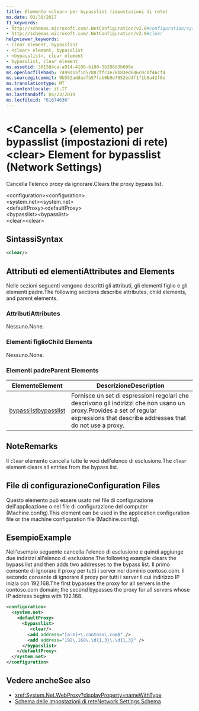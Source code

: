 ```yaml
---
title: Elemento <clear> per bypasslist (impostazioni di rete)
ms.date: 03/30/2017
f1_keywords:
- http://schemas.microsoft.com/.NetConfiguration/v2.0#configuration/system.net/defaultProxy/bypasslist/clear
- http://schemas.microsoft.com/.NetConfiguration/v2.0#clear
helpviewer_keywords:
- clear element, bypasslist
- <clear> element, bypasslist
- <bypasslist>, clear element
- bypasslist, clear element
ms.assetid: 301584ca-a914-4100-b180-3b288d3b099e
ms.openlocfilehash: 7499d15f1d57887ffc3e78b83ed686c0c0f46cf4
ms.sourcegitcommit: 9b552addadfb57fab0b9e7852ed4f1f1b8a42f8e
ms.translationtype: MT
ms.contentlocale: it-IT
ms.lasthandoff: 04/23/2019
ms.locfileid: "61674636"
---
```

# <a name="clear-element-for-bypasslist-network-settings"></a><span data-ttu-id="f6c9d-102">\<Cancella > (elemento) per bypasslist (impostazioni di rete)</span><span class="sxs-lookup"><span data-stu-id="f6c9d-102">\<clear> Element for bypasslist (Network Settings)</span></span>
<span data-ttu-id="f6c9d-103">Cancella l'elenco proxy da ignorare.</span><span class="sxs-lookup"><span data-stu-id="f6c9d-103">Clears the proxy bypass list.</span></span>  
  
 <span data-ttu-id="f6c9d-104">\<configuration></span><span class="sxs-lookup"><span data-stu-id="f6c9d-104">\<configuration></span></span>  
<span data-ttu-id="f6c9d-105">\<system.net></span><span class="sxs-lookup"><span data-stu-id="f6c9d-105">\<system.net></span></span>  
<span data-ttu-id="f6c9d-106">\<defaultProxy></span><span class="sxs-lookup"><span data-stu-id="f6c9d-106">\<defaultProxy></span></span>  
<span data-ttu-id="f6c9d-107">\<bypasslist></span><span class="sxs-lookup"><span data-stu-id="f6c9d-107">\<bypasslist></span></span>  
<span data-ttu-id="f6c9d-108">\<clear></span><span class="sxs-lookup"><span data-stu-id="f6c9d-108">\<clear></span></span>  
  
## <a name="syntax"></a><span data-ttu-id="f6c9d-109">Sintassi</span><span class="sxs-lookup"><span data-stu-id="f6c9d-109">Syntax</span></span>  
  
```xml  
<clear/>  
```  
  
## <a name="attributes-and-elements"></a><span data-ttu-id="f6c9d-110">Attributi ed elementi</span><span class="sxs-lookup"><span data-stu-id="f6c9d-110">Attributes and Elements</span></span>  
 <span data-ttu-id="f6c9d-111">Nelle sezioni seguenti vengono descritti gli attributi, gli elementi figlio e gli elementi padre.</span><span class="sxs-lookup"><span data-stu-id="f6c9d-111">The following sections describe attributes, child elements, and parent elements.</span></span>  
  
### <a name="attributes"></a><span data-ttu-id="f6c9d-112">Attributi</span><span class="sxs-lookup"><span data-stu-id="f6c9d-112">Attributes</span></span>  
 <span data-ttu-id="f6c9d-113">Nessuno.</span><span class="sxs-lookup"><span data-stu-id="f6c9d-113">None.</span></span>  
  
### <a name="child-elements"></a><span data-ttu-id="f6c9d-114">Elementi figlio</span><span class="sxs-lookup"><span data-stu-id="f6c9d-114">Child Elements</span></span>  
 <span data-ttu-id="f6c9d-115">Nessuno.</span><span class="sxs-lookup"><span data-stu-id="f6c9d-115">None.</span></span>  
  
### <a name="parent-elements"></a><span data-ttu-id="f6c9d-116">Elementi padre</span><span class="sxs-lookup"><span data-stu-id="f6c9d-116">Parent Elements</span></span>  
  
|<span data-ttu-id="f6c9d-117">**Elemento**</span><span class="sxs-lookup"><span data-stu-id="f6c9d-117">**Element**</span></span>|<span data-ttu-id="f6c9d-118">**Descrizione**</span><span class="sxs-lookup"><span data-stu-id="f6c9d-118">**Description**</span></span>|  
|-----------------|---------------------|  
|[<span data-ttu-id="f6c9d-119">bypasslist</span><span class="sxs-lookup"><span data-stu-id="f6c9d-119">bypasslist</span></span>](../../../../../docs/framework/configure-apps/file-schema/network/bypasslist-element-network-settings.md)|<span data-ttu-id="f6c9d-120">Fornisce un set di espressioni regolari che descrivono gli indirizzi che non usano un proxy.</span><span class="sxs-lookup"><span data-stu-id="f6c9d-120">Provides a set of regular expressions that describe addresses that do not use a proxy.</span></span>|  
  
## <a name="remarks"></a><span data-ttu-id="f6c9d-121">Note</span><span class="sxs-lookup"><span data-stu-id="f6c9d-121">Remarks</span></span>  
 <span data-ttu-id="f6c9d-122">Il `clear` elemento cancella tutte le voci dell'elenco di esclusione.</span><span class="sxs-lookup"><span data-stu-id="f6c9d-122">The `clear` element clears all entries from the bypass list.</span></span>  
  
## <a name="configuration-files"></a><span data-ttu-id="f6c9d-123">File di configurazione</span><span class="sxs-lookup"><span data-stu-id="f6c9d-123">Configuration Files</span></span>  
 <span data-ttu-id="f6c9d-124">Questo elemento può essere usato nel file di configurazione dell'applicazione o nel file di configurazione del computer (Machine.config).</span><span class="sxs-lookup"><span data-stu-id="f6c9d-124">This element can be used in the application configuration file or the machine configuration file (Machine.config).</span></span>  
  
## <a name="example"></a><span data-ttu-id="f6c9d-125">Esempio</span><span class="sxs-lookup"><span data-stu-id="f6c9d-125">Example</span></span>  
 <span data-ttu-id="f6c9d-126">Nell'esempio seguente cancella l'elenco di esclusione e quindi aggiunge due indirizzi all'elenco di esclusione.</span><span class="sxs-lookup"><span data-stu-id="f6c9d-126">The following example clears the bypass list and then adds two addresses to the bypass list.</span></span> <span data-ttu-id="f6c9d-127">Il primo consente di ignorare il proxy per tutti i server nel dominio contoso.com. il secondo consente di ignorare il proxy per tutti i server il cui indirizzo IP inizia con 192.168.</span><span class="sxs-lookup"><span data-stu-id="f6c9d-127">The first bypasses the proxy for all servers in the contoso.com domain; the second bypasses the proxy for all servers whose IP address begins with 192.168.</span></span>  
  
```xml  
<configuration>  
  <system.net>  
    <defaultProxy>  
      <bypasslist>  
         <clear/>  
        <add address="[a-z]+\.contoso\.com$" />  
        <add address="192\.168\.\d{1,3}\.\d{1,3}" />  
      </bypasslist>  
    </defaultProxy>  
  </system.net>  
</configuration>   
```  
  
## <a name="see-also"></a><span data-ttu-id="f6c9d-128">Vedere anche</span><span class="sxs-lookup"><span data-stu-id="f6c9d-128">See also</span></span>

- <xref:System.Net.WebProxy?displayProperty=nameWithType>
- [<span data-ttu-id="f6c9d-129">Schema delle impostazioni di rete</span><span class="sxs-lookup"><span data-stu-id="f6c9d-129">Network Settings Schema</span></span>](../../../../../docs/framework/configure-apps/file-schema/network/index.md)
